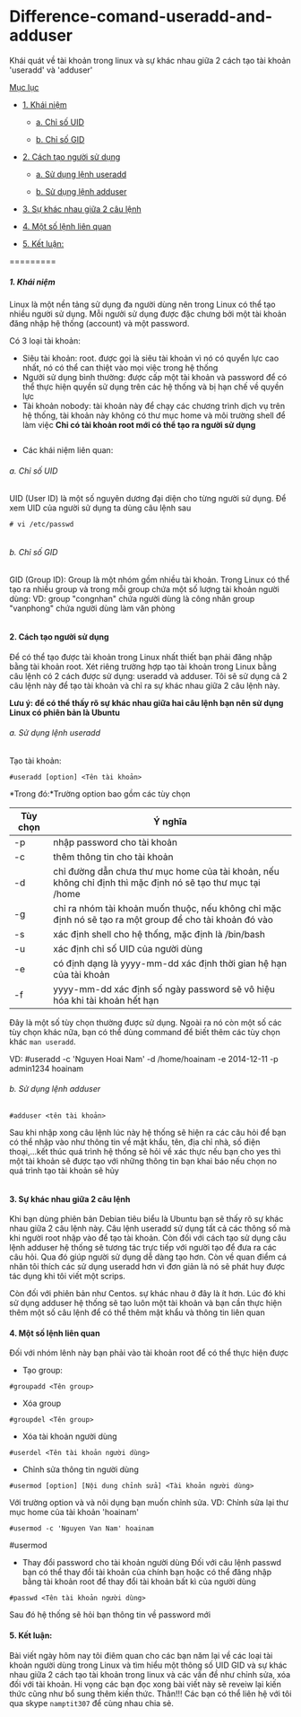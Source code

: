 Difference-comand-useradd-and-adduser
======================================

Khái quát về tài khoản trong linux và sự khác nhau giữa 2 cách tạo tài khoản 'useradd' và 'adduser'

[Mục lục](#undefined)
				
- [1. Khái niệm](#user-content-1-kh%C3%A1i-ni%E1%BB%87m)
					
    - [a. Chỉ số UID](#user-content-a-ch%E1%BB%89-s%E1%BB%91-uid)
					
    - [b. Chỉ số GID](#user-content-b-ch%E1%BB%89-s%E1%BB%91-gid)
			
- [2. Cách tạo người sử dụng](#user-content-2-c%C3%A1ch-t%E1%BA%A1o-ng%C6%B0%E1%BB%9Di-s%E1%BB%AD-d%E1%BB%A5ng)
					
    - [a. Sử dụng lệnh useradd](#user-content-a-s%E1%BB%AD-d%E1%BB%A5ng-l%E1%BB%87nh-useradd)
					
    - [b. Sử dụng lệnh adduser](#user-content-b-s%E1%BB%AD-d%E1%BB%A5ng-l%E1%BB%87nh-adduser)
			
- [3. Sự khác nhau giữa 2 câu lệnh](#user-content-3-s%E1%BB%B1-kh%C3%A1c-nhau-gi%E1%BB%AFa-2-c%C3%A2u-l%E1%BB%87nh)
			
- [4. Một số lệnh liên quan](#user-content-4-m%E1%BB%99t-s%E1%BB%91-l%E1%BB%87nh-li%C3%AAn-quan)

- [5. Kết luận:](#user-content-5-k%E1%BA%BFt-lu%E1%BA%ADn)

=========
##### 1. Khái niệm
Linux là một nền tảng sử dụng đa người dùng nên trong Linux có thể tạo nhiều người sử dụng. Mỗi ngưởi sử dụng được đặc chưng bởi một tài khoản đăng nhập hệ thống (account) và một password.

Có 3 loại tài khoản: 
- Siêu tài khoản: root. được gọi là siêu tài khoản vì nó có quyển lực cao nhất, nó có thể can thiệt vào mọi việc trong hệ thống
- Ngưởi sử dụng bình thường: được cấp một tài khoản và password để có thể thực hiện quyền sử dụng trên các hệ thống và bị hạn chế về quyền lực
- Tài khoản nobody: tài khoản này để chạy các chương trình dịch vụ trên hệ thống, tài khoản này không có thư mục home và môi trường shell để làm việc
**Chỉ có tài khoản root mới có thể tạo ra người sử dụng**

<img class="image__pic js-image-pic" src="http://i.imgur.com/rgXIDZx.png" alt="" id="screenshot-image">

- Các khái niệm liên quan:

###### a. Chỉ số UID
UID (User ID) là một số nguyên dương đại diện cho từng người sử dụng. Để xem UID của người sử dụng ta dùng câu lệnh sau

```
# vi /etc/passwd
```
<img class="image__pic js-image-pic" src="http://i.imgur.com/QceCKN0.png" alt="" id="screenshot-image">

###### b. Chỉ số GID
GID (Group ID): Group là một nhóm gồm nhiều tài khoản. Trong Linux có thể tạo ra nhiều group và trong mỗi group chứa một số lượng tài khoản người dùng:
VD: group "congnhan" chứa người dùng là công nhân
    group "vanphong" chứa người dùng làm văn phòng

<img class="image__pic js-image-pic" src="http://i.imgur.com/QceCKN0.png" alt="" id="screenshot-image">

#### 2. Cách tạo người sử dụng

Để có thể tạo được tài khoản trong Linux nhất thiết bạn phải đăng nhập bằng tài khoản root. Xét riêng trường hợp tạo tài khoản trong Linux bằng câu lệnh có 2 cách được sử dụng: useradd và adduser. Tôi sẽ sử dụng cả 2 câu lệnh này để tạo tài khoản và chỉ ra sự khác nhau giữa 2 câu lệnh này.

**Lưu ý: để có thể thấy rõ sự khác nhau giữa hai câu lệnh bạn nên sử dụng Linux có phiên bản là Ubuntu**

###### a. Sử dụng lệnh useradd

Tạo tài khoản:
```
#useradd [option] <Tên tài khoản>
```

*Trong đó:*Trường option bao gồm các tùy chọn

|Tùy chọn | Ý nghĩa |
|---------|---------|
|-p | nhập password cho tài khoản |
|-c | thêm thông tin cho tài khoản |
|-d | chỉ đường dẫn chưa thư mục home của tài khoản, nếu không chỉ định thì mặc định nó sẽ tạo thư mục tại /home |
|-g | chỉ ra nhóm tài khoản muốn thuộc, nếu không chỉ mặc định nó sẽ tạo ra một group để cho tài khoản đó vào |
|-s | xác định shell cho hệ thống, mặc định là /bin/bash |
|-u | xác định chỉ số UID của người dùng |
|-e | có định dạng là yyyy-mm-dd xác định thời gian hệ hạn của tài khoản |
|-f | yyyy-mm-dd xác định số ngày password sẽ vô hiệu hóa khi tài khoản hết hạn |

Đây là một số tùy chọn thường được sử dụng. Ngoài ra nó còn một số các tùy chọn khác nữa, bạn có thể dùng command để biết thêm các tùy chọn khác ` man useradd `.

VD: #useradd -c 'Nguyen Hoai Nam' -d /home/hoainam -e 2014-12-11 -p admin1234 hoainam

###### b. Sử dụng lệnh adduser

```
#adduser <tên tài khoản>
```
Sau khi nhập xong câu lệnh lúc này hệ thống sẽ hiện ra các câu hỏi để bạn có thể nhập vào như thông tin về mật khẩu, tên, địa chỉ nhà, số điện thoại,...kết thúc quá trình hệ thống sẽ hỏi về xác thực nếu bạn cho yes thì  một tài khoản sẽ được tạo với những thông tin bạn khai báo nếu chọn no quá trình tạo tài khoản sẽ hủy

<img class="image__pic js-image-pic" src="http://i.imgur.com/JSFKSIC.png" alt="" id="screenshot-image">

#### 3. Sự khác nhau giữa 2 câu lệnh

  Khi bạn dùng phiên bản Debian tiêu biểu là Ubuntu bạn sẽ thấy rõ sự khác nhau giữa 2 câu lệnh này. Câu lệnh useradd sử dụng tất cả các thông số mà khi người root nhập vào để tạo tài khoản. Còn đối với cách tạo sử dụng câu lệnh adduser hệ thống sẽ tương tác trực tiếp với người tạo để đưa ra các câu hỏi. Qua đó giúp người sử dụng dễ dàng tạo hơn. Còn về quan điểm cá nhân tôi thích các sử dụng useradd hơn vì đơn giản là nó sẽ phát huy được tác dụng khi tôi viết một scrips.
  
  Còn đối với phiên bản như Centos. sự khác nhau ở đây là ít hơn. Lúc đó khi sử dụng adduser hệ thống sẽ tạo luôn một tài khoản và bạn cần thực hiện thêm một số câu lệnh để có thể thêm mật khẩu và thông tin liên quan

#### 4. Một số lệnh liên quan

Đối với nhóm lênh này bạn phải vào tài khoản root để có thể thực hiện được

- Tạo group:
```
#groupadd <Tên group>
```
- Xóa group
```
#groupdel <Tên group>
```
- Xóa tài khoản người dùng
```
#userdel <Tên tài khoản người dùng>
```
- Chỉnh sửa thông tin người dùng
```
#usermod [option] [Nội dung chỉnh sửa] <Tài khoản người dùng>
```
Với trường option và và nôi dụng bạn muốn chỉnh sửa.
VD: Chỉnh sửa lại thư mục home của tài khoản 'hoainam'
```
#usermod -c 'Nguyen Van Nam' hoainam
```

#usermod
- Thay đổi password cho tài khoản người dùng
Đối với câu lệnh passwd bạn có thể thay đổi tài khoản của chính bạn hoặc có thể đăng nhập bằng tài khoản root để thay đổi tài khoản bất kì của người dùng
```
#passwd <Tên tài khoản người dùng>
```
Sau đó hệ thống sẽ hỏi bạn thông tin về password mới

#### 5. Kết luận:

Bài viết ngày hôm nay tôi điêm quan cho các bạn năm lại về các loại tài khoản người dùng trong Linux và tìm hiểu một thông số UID GID và sự khác nhau giữa 2 cách tạo tài khoản trong linux và các vấn đề như chỉnh sửa, xóa đối với tài khoản. Hi vọng các bạn đọc xong bài viết này sẽ reveiw lại kiến thức cũng như bổ sung thêm kiến thức. Thân!!!
Các bạn có thể liên hệ với tôi qua skype `namptit307` để cùng nhau chia sẻ.












